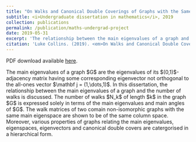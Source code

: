 ```yaml
---
title: "On Walks and Canonical Double Coverings of Graphs with the Same Main Eigenspace"
subtitle: <i>Undergraduate dissertation in mathematics</i>, 2019
collection: publications
permalink: /publication/maths-undergrad-project
date: 2019-05-31
excerpt: 'The relationship between the main eigenvalues of a graph and the number of walks is discussed. The number of walks $N_k$ of length $k$ is expressed solely in terms of the main eigenvalues'
citation: 'Luke Collins. (2019). <em>On Walks and Canonical Double Coverings of Graphs with the Same Main Eigenspace</em>, Undergraduate dissertation, University of Malta.'
---
```


<p>PDF download available <a href="/files/maths-undergrad.pdf">here</a>.</p>

<p>The main eigenvalues of a graph $G$ are the eigenvalues of its $(0,1)$-adjacency matrix having some corresponding eigenvector not orthogonal to the all-ones vector $\mathbf j = (1,\dots,1)$. In this dissertation, the relationship between the main eigenvalues of a graph and the number of walks is discussed. The number of walks $N_k$ of length $k$ in the graph $G$ is expressed solely in terms of the main eigenvalues and main angles of $G$. The walk matrices of two comain non-isomorphic graphs with the same main eigenspace are shown to be of the same column space. Moreover, various properties of graphs relating the main eigenvalues, eigenspaces, eigenvectors and canonical double covers are catergorised in a hierarchical form.</p>
